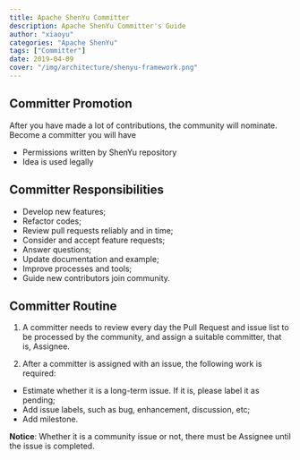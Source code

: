 ```yaml
---
title: Apache ShenYu Committer
description: Apache ShenYu Committer's Guide
author: "xiaoyu"
categories: "Apache ShenYu"
tags: ["Committer"]
date: 2019-04-09
cover: "/img/architecture/shenyu-framework.png"
---
```


## Committer Promotion

After you have made a lot of contributions, the community will nominate. Become a committer you will have

* Permissions written by ShenYu repository
* Idea is used legally

## Committer Responsibilities

- Develop new features;
- Refactor codes;
- Review pull requests reliably and in time;
- Consider and accept feature requests;
- Answer questions;
- Update documentation and example;
- Improve processes and tools;
- Guide new contributors join community.

## Committer Routine

1. A committer needs to review every day the Pull Request and issue list to be processed by the community, and assign a suitable committer, that is, Assignee.

2. After a committer is assigned with an issue, the following work is required:

- Estimate whether it is a long-term issue. If it is, please label it as pending;
- Add issue labels, such as bug, enhancement, discussion, etc;
- Add milestone.

**Notice**:  Whether it is a community issue or not, there must be Assignee until the issue is completed.

